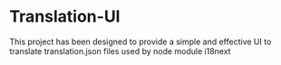 Translation-UI
==============

This project has been designed to provide a simple and effective UI to translate translation.json files used by node module i18next
